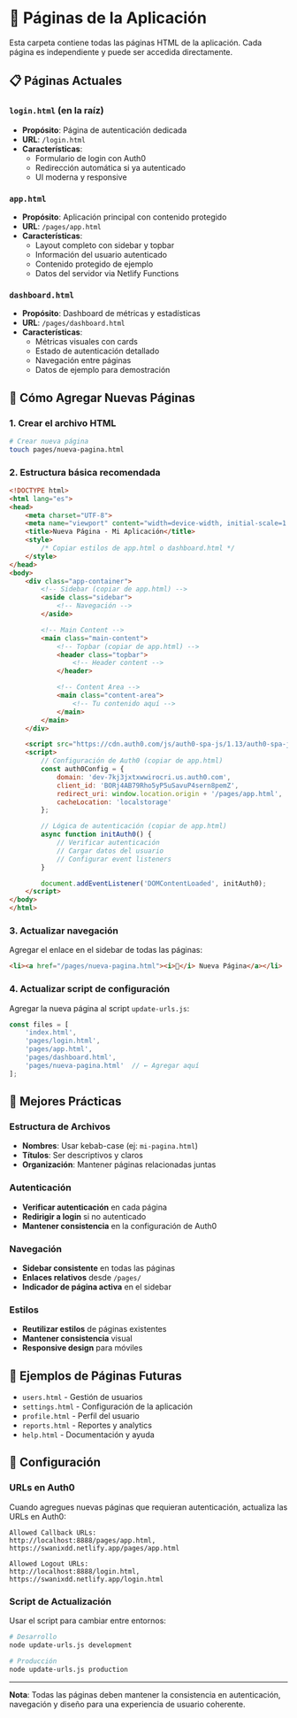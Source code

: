 # 📁 Páginas de la Aplicación

Esta carpeta contiene todas las páginas HTML de la aplicación. Cada página es independiente y puede ser accedida directamente.

## 📋 Páginas Actuales

### `login.html` (en la raíz)
- **Propósito**: Página de autenticación dedicada
- **URL**: `/login.html`
- **Características**: 
  - Formulario de login con Auth0
  - Redirección automática si ya autenticado
  - UI moderna y responsive

### `app.html`
- **Propósito**: Aplicación principal con contenido protegido
- **URL**: `/pages/app.html`
- **Características**:
  - Layout completo con sidebar y topbar
  - Información del usuario autenticado
  - Contenido protegido de ejemplo
  - Datos del servidor via Netlify Functions

### `dashboard.html`
- **Propósito**: Dashboard de métricas y estadísticas
- **URL**: `/pages/dashboard.html`
- **Características**:
  - Métricas visuales con cards
  - Estado de autenticación detallado
  - Navegación entre páginas
  - Datos de ejemplo para demostración

## 🚀 Cómo Agregar Nuevas Páginas

### 1. Crear el archivo HTML
```bash
# Crear nueva página
touch pages/nueva-pagina.html
```

### 2. Estructura básica recomendada
```html
<!DOCTYPE html>
<html lang="es">
<head>
    <meta charset="UTF-8">
    <meta name="viewport" content="width=device-width, initial-scale=1.0">
    <title>Nueva Página - Mi Aplicación</title>
    <style>
        /* Copiar estilos de app.html o dashboard.html */
    </style>
</head>
<body>
    <div class="app-container">
        <!-- Sidebar (copiar de app.html) -->
        <aside class="sidebar">
            <!-- Navegación -->
        </aside>

        <!-- Main Content -->
        <main class="main-content">
            <!-- Topbar (copiar de app.html) -->
            <header class="topbar">
                <!-- Header content -->
            </header>

            <!-- Content Area -->
            <main class="content-area">
                <!-- Tu contenido aquí -->
            </main>
        </main>
    </div>

    <script src="https://cdn.auth0.com/js/auth0-spa-js/1.13/auth0-spa-js.production.js"></script>
    <script>
        // Configuración de Auth0 (copiar de app.html)
        const auth0Config = {
            domain: 'dev-7kj3jxtxwwirocri.us.auth0.com',
            client_id: 'BORj4AB79Rho5yP5uSavuP4sern8pemZ',
            redirect_uri: window.location.origin + '/pages/app.html',
            cacheLocation: 'localstorage'
        };

        // Lógica de autenticación (copiar de app.html)
        async function initAuth0() {
            // Verificar autenticación
            // Cargar datos del usuario
            // Configurar event listeners
        }

        document.addEventListener('DOMContentLoaded', initAuth0);
    </script>
</body>
</html>
```

### 3. Actualizar navegación
Agregar el enlace en el sidebar de todas las páginas:
```html
<li><a href="/pages/nueva-pagina.html"><i>🔗</i> Nueva Página</a></li>
```

### 4. Actualizar script de configuración
Agregar la nueva página al script `update-urls.js`:
```javascript
const files = [
    'index.html',
    'pages/login.html',
    'pages/app.html',
    'pages/dashboard.html',
    'pages/nueva-pagina.html'  // ← Agregar aquí
];
```

## 🎯 Mejores Prácticas

### Estructura de Archivos
- **Nombres**: Usar kebab-case (ej: `mi-pagina.html`)
- **Títulos**: Ser descriptivos y claros
- **Organización**: Mantener páginas relacionadas juntas

### Autenticación
- **Verificar autenticación** en cada página
- **Redirigir a login** si no autenticado
- **Mantener consistencia** en la configuración de Auth0

### Navegación
- **Sidebar consistente** en todas las páginas
- **Enlaces relativos** desde `/pages/`
- **Indicador de página activa** en el sidebar

### Estilos
- **Reutilizar estilos** de páginas existentes
- **Mantener consistencia** visual
- **Responsive design** para móviles

## 📝 Ejemplos de Páginas Futuras

- `users.html` - Gestión de usuarios
- `settings.html` - Configuración de la aplicación
- `profile.html` - Perfil del usuario
- `reports.html` - Reportes y analytics
- `help.html` - Documentación y ayuda

## 🔧 Configuración

### URLs en Auth0
Cuando agregues nuevas páginas que requieran autenticación, actualiza las URLs en Auth0:

```
Allowed Callback URLs:
http://localhost:8888/pages/app.html, https://swanixdd.netlify.app/pages/app.html

Allowed Logout URLs:
http://localhost:8888/login.html, https://swanixdd.netlify.app/login.html
```

### Script de Actualización
Usar el script para cambiar entre entornos:
```bash
# Desarrollo
node update-urls.js development

# Producción
node update-urls.js production
```

---

**Nota**: Todas las páginas deben mantener la consistencia en autenticación, navegación y diseño para una experiencia de usuario coherente.
